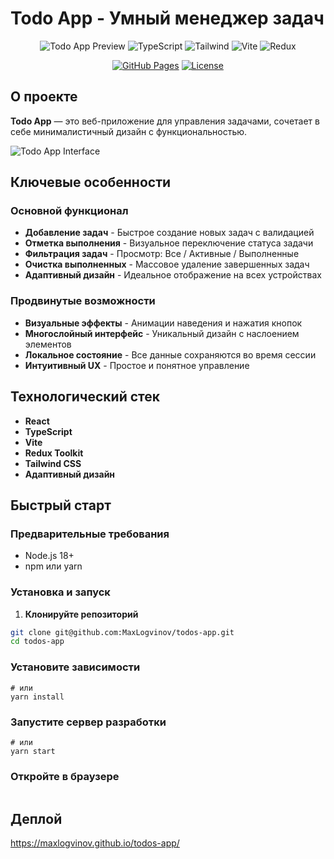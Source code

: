 # Todo App - Умный менеджер задач

<div align="center">

![Todo App Preview](https://img.shields.io/badge/React-19.1.1-61DAFB?logo=react)
![TypeScript](https://img.shields.io/badge/TypeScript-5.8.3-3178C6?logo=typescript)
![Tailwind](https://img.shields.io/badge/Tailwind-4.1.13-06B6D4?logo=tailwindcss)
![Vite](https://img.shields.io/badge/Vite-7.1.2-646CFF?logo=vite)
![Redux](https://img.shields.io/badge/Redux_Toolkit-2.9.0-764ABC?logo=redux)

[![GitHub Pages](https://img.shields.io/badge/🌐_Live_Demo-GitHub_Pages-181717?logo=github)](https://your-username.github.io/your-repo-name)
[![License](https://img.shields.io/badge/license-MIT-blue.svg)](LICENSE)

</div>

## О проекте

**Todo App** — это веб-приложение для управления задачами, сочетает в себе минималистичный дизайн с функциональностью.

![Todo App Interface](https://via.placeholder.com/800x400/3B82F6/FFFFFF?text=Todo+App+Screenshot)

## Ключевые особенности

### Основной функционал

- **Добавление задач** - Быстрое создание новых задач с валидацией
- **Отметка выполнения** - Визуальное переключение статуса задачи
- **Фильтрация задач** - Просмотр: Все / Активные / Выполненные
- **Очистка выполненных** - Массовое удаление завершенных задач
- **Адаптивный дизайн** - Идеальное отображение на всех устройствах

### Продвинутые возможности

- **Визуальные эффекты** - Анимации наведения и нажатия кнопок
- **Многослойный интерфейс** - Уникальный дизайн с наслоением элементов
- **Локальное состояние** - Все данные сохраняются во время сессии
- **Интуитивный UX** - Простое и понятное управление

## Технологический стек

- **React**
- **TypeScript**
- **Vite**
- **Redux Toolkit**
- **Tailwind CSS**
- **Адаптивный дизайн**

## Быстрый старт

### Предварительные требования

- Node.js 18+
- npm или yarn

### Установка и запуск

1. **Клонируйте репозиторий**

```bash
git clone git@github.com:MaxLogvinov/todos-app.git
cd todos-app
```

### Установите зависимости

```npm install
# или
yarn install
```

### Запустите сервер разработки

```npm run start
# или
yarn start
```

### Откройте в браузере

```http://localhost:5173

```

## Деплой

https://maxlogvinov.github.io/todos-app/
